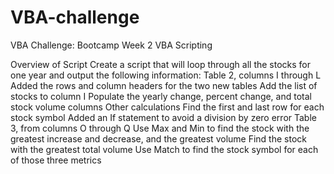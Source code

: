 # VBA-challenge
VBA Challenge: Bootcamp Week 2 VBA Scripting

Overview of Script
Create a script that will loop through all the stocks for one year and output the following information:
Table 2, columns I through L
Added the rows and column headers for the two new tables
Add the list of stocks to column I
Populate the yearly change, percent change, and total stock volume columns
Other calculations
Find the first and last row for each stock symbol
Added an If statement to avoid a division by zero error
Table 3, from columns O through Q
Use Max and Min to find the stock with the greatest increase and decrease, and the greatest volume
Find the stock with the greatest total volume
Use Match to find the stock symbol for each of those three metrics
